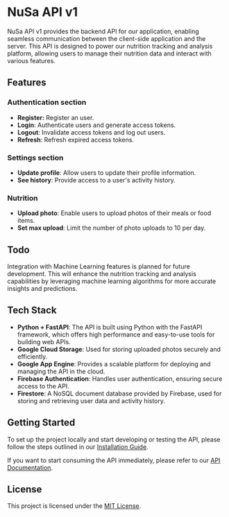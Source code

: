 # NuSa API v1

NuSa API v1 provides the backend API for our application, enabling seamless communication between the client-side application and the server. This API is designed to power our nutrition tracking and analysis platform, allowing users to manage their nutrition data and interact with various features.

## Features

### Authentication section
- **Register:** Register an user.
- **Login**: Authenticate users and generate access tokens.
- **Logout**: Invalidate access tokens and log out users.
- **Refresh**: Refresh expired access tokens.

### Settings section
- **Update profile**: Allow users to update their profile information.
- **See history**: Provide access to a user's activity history.

### Nutrition
- **Upload photo**: Enable users to upload photos of their meals or food items.
- **Set max upload**: Limit the number of photo uploads to 10 per day.

## Todo
Integration with Machine Learning features is planned for future development. This will enhance the nutrition tracking and analysis capabilities by leveraging machine learning algorithms for more accurate insights and predictions.

## Tech Stack

- **Python + FastAPI**: The API is built using Python with the FastAPI framework, which offers high performance and easy-to-use tools for building web APIs.
- **Google Cloud Storage**: Used for storing uploaded photos securely and efficiently.
- **Google App Engine**: Provides a scalable platform for deploying and managing the API in the cloud.
- **Firebase Authentication**: Handles user authentication, ensuring secure access to the API.
- **Firestore**: A NoSQL document database provided by Firebase, used for storing and retrieving user data and activity history.

## Getting Started

To set up the project locally and start developing or testing the API, please follow the steps outlined in our [Installation Guide](https://github.com/NuSa-Nutrition-Scan/API-V1/blob/main/INSTALL.md).

If you want to start consuming the API immediately, please refer to our [API Documentation](https://nusa-api-dot-nusa-nutrition-scan-387706.as.r.appspot.com/docs).

## License

This project is licensed under the [MIT License](https://github.com/NuSa-Nutrition-Scan/API-V1/blob/main/LICENSE).
